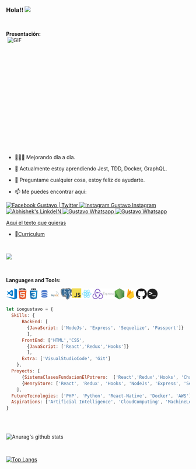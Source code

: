 ### Hola!! <img src="https://media.giphy.com/media/hvRJCLFzcasrR4ia7z/giphy.gif" width="25px">
<br/>

**Presentación:**
  <img align="right" alt="GIF" src="https://camo.githubusercontent.com/992babdffd8c74a1502de375fbdf7e4d54773242/68747470733a2f2f6d656469612e67697068792e636f6d2f6d656469612f53576f536b4e36447854737a71494b4571762f67697068792e676966" width="500" height="320" />
- 👨🏽‍💻 Mejorando día a día.
- 🌱 Actualmente estoy aprendiendo Jest, TDD, Docker, GraphQL. 
- 💬 Preguntame cualquier cosa, estoy feliz de ayudarte.

- 📫 Me puedes encontrar aquí: 
<a target="_blank" href="https://www.facebook.com/gustavo.altamiranda.12/">
  <img alt="Facebook Gustavo | Twitter" width="22px" src="https://cdn.jsdelivr.net/npm/simple-icons@v3/icons/facebook.svg" />
</a>
<a target="_blank" href="https://www.instagram.com/ioogustavo/">
  <img alt="Instagram Gustavo Instagram" width="22px" src="https://cdn.jsdelivr.net/npm/simple-icons@v3/icons/instagram.svg" />
</a>
<a href="https://www.linkedin.com/in/gustavoaltamiranda/">
  <img alt="Abhishek's LinkdeIN" width="22px" src="https://cdn.jsdelivr.net/npm/simple-icons@v3/icons/linkedin.svg" />
</a>
<a target="_blank" href="wa.link/9a0u86">
  <img alt="Gustavo Whatsapp" width="22px" src="https://cdn.jsdelivr.net/npm/simple-icons@v3/icons/whatsapp.svg" />
</a>
<a target="_blank" href="wa.link/9a0u86">
  <img alt="Gustavo Whatsapp" width="22px" src="https://cdn.jsdelivr.net/npm/simple-icons@v3/icons/gmail.svg" />
</a>

<a href="mailto:gustavoalt93@gmail.com">Aquí el texto que quieras</a>

- 📝[Curriculum](https://drive.google.com/file/d/1LcwkZWZXqRwF5ZzArT2y6enNrdKtnW9h/view)

<br/>

![](https://visitor-badge.glitch.me/badge?page_id=ioogustavo.visitor-badge)

<br/>

**Languages and Tools:**

<img align="left" alt="Visual Studio Code" width="30" src="https://raw.githubusercontent.com/github/explore/80688e429a7d4ef2fca1e82350fe8e3517d3494d/topics/visual-studio-code/visual-studio-code.png" />

<img align="left" alt="HTML5" width="30" src="https://raw.githubusercontent.com/github/explore/80688e429a7d4ef2fca1e82350fe8e3517d3494d/topics/html/html.png" />

<img align="left" alt="CSS3" width="30" src="https://raw.githubusercontent.com/github/explore/80688e429a7d4ef2fca1e82350fe8e3517d3494d/topics/css/css.png" />

<img align="left" alt="SQL" width="30" src="https://raw.githubusercontent.com/github/explore/80688e429a7d4ef2fca1e82350fe8e3517d3494d/topics/sql/sql.png" />

<img align="left" alt="MySQL" width="30" src="https://raw.githubusercontent.com/github/explore/80688e429a7d4ef2fca1e82350fe8e3517d3494d/topics/mysql/mysql.png" />

<img align="left" alt="Postresql" width="30" src="https://raw.githubusercontent.com/github/explore/80688e429a7d4ef2fca1e82350fe8e3517d3494d/topics/postgresql/postgresql.png" />

<img align="left" alt="Javascript" height="26" src="https://raw.githubusercontent.com/github/explore/80688e429a7d4ef2fca1e82350fe8e3517d3494d/topics/javascript/javascript.png" />

<img align="left" alt="React" width="30" src="https://raw.githubusercontent.com/github/explore/80688e429a7d4ef2fca1e82350fe8e3517d3494d/topics/react/react.png" />

<img align="left" alt="Redux" width="30" src="https://raw.githubusercontent.com/github/explore/80688e429a7d4ef2fca1e82350fe8e3517d3494d/topics/redux/redux.png" />

<img align="left" alt="Express" width="30" src="https://raw.githubusercontent.com/github/explore/80688e429a7d4ef2fca1e82350fe8e3517d3494d/topics/express/express.png" />

<img align="left" alt="NodeJs" width="30" src="https://raw.githubusercontent.com/github/explore/80688e429a7d4ef2fca1e82350fe8e3517d3494d/topics/nodejs/nodejs.png" />

<img align="left" alt="Firebase" width="30" src="https://raw.githubusercontent.com/github/explore/80688e429a7d4ef2fca1e82350fe8e3517d3494d/topics/firebase/firebase.png" />

<img align="left" alt="GitHub" width="30" src="https://raw.githubusercontent.com/github/explore/78df643247d429f6cc873026c0622819ad797942/topics/github/github.png" />

<img align="left" alt="Terminal" width="30" src="https://raw.githubusercontent.com/github/explore/80688e429a7d4ef2fca1e82350fe8e3517d3494d/topics/terminal/terminal.png" />


<br/><br/>


```js
let ioogustavo = {
  Skills: {
      BackEnd: [
        {JavaScript: ['NodeJs', 'Express', 'Sequelize', 'Passport']}
        ],
      FrontEnd: ['HTML','CSS',
        {JavaScript: ['React','Redux','Hooks']}
        ],
      Extra: ['VisualStudioCode', 'Git']
    },
  Proyects: [
      {SistemaClasesFundacionElPotrero:  ['React','Redux','Hooks', 'ChartJS','NodeJs','Express','Sequelize','Passport','PostgreSQL']},
      {HenryStore: ['React', 'Redux', 'Hooks', 'NodeJs', 'Express', 'Sequelize', 'Passport', 'Firebase', 'PostgreSQL']}
    ],
  FutureTecnologies: ['PHP', 'Python', 'React-Native', 'Docker', 'AWS'],
  Aspirations: ['Artificial Intelligence', 'CloudComputing', 'MachineLearning', 'Virtual Reality']
}
```


<br/><br/>

![Anurag's github stats](https://github-readme-stats.vercel.app/api?username=ioogustavo&show_icons=true&theme=radical&count_private=true&langs_count=10)

<br />

[![Top Langs](https://github-readme-stats.vercel.app/api/top-langs/?username=ioogustavo)](https://github.com/anuraghazra/github-readme-stats)

<!--
**ioogustavo/ioogustavo** is a ✨ _special_ ✨ repository because its `README.md` (this file) appears on your GitHub profile.

Here are some ideas to get you started:

- 🔭 I’m currently working on ...
- 🌱 I’m currently learning ...
- 👯 I’m looking to collaborate on ...
- 🤔 I’m looking for help with ...
- 💬 Ask me about ...
- 📫 How to reach me: ...
- 😄 Pronouns: ...
- ⚡ Fun fact: ...

<code><img height="20" src="https://raw.githubusercontent.com/github/explore/5c058a388828bb5fde0bcafd4bc867b5bb3f26f3/topics/graphql/graphql.png"></code>
<code><img height="20" src="https://raw.githubusercontent.com/github/explore/80688e429a7d4ef2fca1e82350fe8e3517d3494d/topics/python/python.png"></code>
-->
